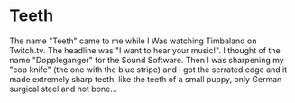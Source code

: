 # Teeth

The name "Teeth" came to me while I Was watching Timbaland on Twitch.tv. The headline was "I want to hear your music!". I thought of the name "Doppleganger" for the Sound Software. Then I was sharpening my "cop knife" (the one with the blue stripe) and I got the serrated edge and it made extremely sharp teeth, like the teeth of a small puppy, only German surgical steel and not bone...